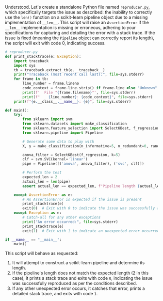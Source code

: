 Understood. Let's create a standalone Python file named `reproducer.py`, which specifically targets the issue as described: the inability to correctly use the `len()` function on a scikit-learn pipeline object due to a missing implementation of `__len__`. This script will raise an `AssertionError` if the `__len__` implementation is missing or erroneous, adhering to your specifications for capturing and detailing the error with a stack trace. If the issue is fixed (meaning the `Pipeline` object can correctly report its length), the script will exit with code 0, indicating success.

```python
# reproducer.py
def print_stacktrace(e: Exception):
    import traceback
    import sys
    tb = traceback.extract_tb(e.__traceback__)
    print("Traceback (most recent call last):", file=sys.stderr)
    for frame in tb:
        line_number = frame.lineno
        code_context = frame.line.strip() if frame.line else "Unknown"
        print(f'  File "{frame.filename}"', file=sys.stderr)
        print(f"    {line_number}: {code_context}", file=sys.stderr)
    print(f"{e.__class__.__name__}: {e}", file=sys.stderr)

def main():
    try:
        from sklearn import svm
        from sklearn.datasets import make_classification
        from sklearn.feature_selection import SelectKBest, f_regression
        from sklearn.pipeline import Pipeline

        # Generate some data to play with
        X, y = make_classification(n_informative=5, n_redundant=0, random_state=42)

        anova_filter = SelectKBest(f_regression, k=5)
        clf = svm.SVC(kernel='linear')
        pipe = Pipeline([('anova', anova_filter), ('svc', clf)])

        # Perform the test
        expected_len = 2
        actual_len = len(pipe)
        assert actual_len == expected_len, f"Pipeline length {actual_len} does not match expected {expected_len}"

    except AssertionError as e:
        # An AssertionError is expected if the issue is present
        print_stacktrace(e)
        exit(0)  # Exit with 0 to indicate the issue was successfully reproduced
    except Exception as e:
        # Catch-all for any other exceptions
        print("An error occurred:", file=sys.stderr)
        print_stacktrace(e)
        exit(1)  # Exit with 1 to indicate an unexpected error occurred

if __name__ == "__main__":
    main()
```

This script will behave as requested:

1. It will attempt to construct a scikit-learn pipeline and determine its length.
2. If the pipeline's length does not match the expected length (2 in this case), it prints a stack trace and exits with code `0`, indicating the issue was successfully reproduced as per the conditions described.
3. If any other unexpected error occurs, it catches that error, prints a detailed stack trace, and exits with code `1`.